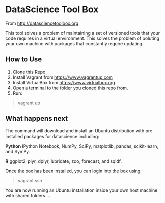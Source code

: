 DataScience Tool Box
=============

From http://datasciencetoolbox.org

This tool solves a problem of maintaining a set of versioned tools that your code requires in a virtual environment. This solves the problem of poluting your own machine with packages that constantly require updating.

## How to Use

1. Clone this Repo
2. Install Vagrant from https://www.vagrantup.com
3. Install VirtualBox from https://www.virtualbox.org 
4. Open a terminal to the folder you cloned this repo from.
5. Run:

> vagrant up

## What happens next

The command will download and install an Ubuntu distribution with pre-installed packages for datascience including:

**Python**
IPython Notebook, NumPy, SciPy, matplotlib, pandas, scikit-learn, and SymPy.

**R**
ggplot2, plyr, dplyr, lubridate, zoo, forecast, and sqldf.

Once the box has been installed, you can login into the box using:

> vagrant ssh

You are now running an Ubuntu installation inside your own host machine with shared folders....

 




